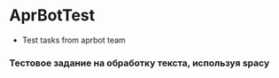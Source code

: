 # AprBotTest
* Test tasks from aprbot team
### Тестовое задание на обработку текста, используя spacy
